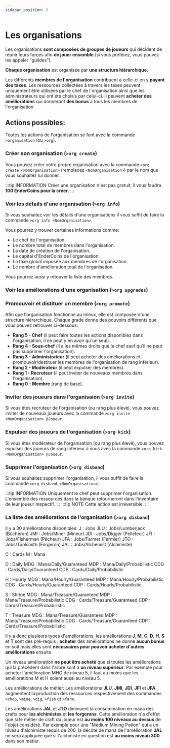 ```yaml
---
sidebar_position: 6
---
```


# Les organisations

Les organisations **sont composées de groupes de joueurs** qui décident de réunir leurs forces afin **de jouer ensemble** (si vous préférez, vous pouvez les appeler "guildes").

**Chaque organisation** est organisée par **une structure hiérarchique**.

Les différents **membres de l'organisation** contribuent à celle-ci en y **payant des taxes**. Les ressources collectées à travers les taxes peuvent uniquement être utilisées par le chef de l'organisation ainsi que les administrateurs qui ont été choisis par celui-ci. Il peuvent **acheter des améliorations** qui donneront **des bonus** à tous les membres de l'organisation.

## Actions possibles:
Toutes les actions de l'organisation se font avec la commande `>organisation` (ou `>org`).

### Créer son organisation (`>org create`)
Vous pouvez créer votre propre organisation avec la commande `>org create <NomOrganisation>` (remplacez `<NomOrganisation>`) par le nom que vous souhaitez lui donner.

:::tip INFORMATION
Créer une organisation n'est pas gratuit, il vous faudra **100 EnderCoins pour la créer**.
:::

### Voir les détails d'une organisation (`>org info`)
Si vous souhaitez voir les détails d'une organisations il vous suffit de faire la commande `>org info <NomOrganisation>`.

Vous pourrez y trouver certaines informations comme:

- Le chef de l'organisation.
- Le nombre total de membres dans l'organisation.
- La date de création de l'organisation.
- Le capital d'EnderCoins de l'organisation.
- La taxe global imposée aux membres de l'organisation.
- Le nombre d'amélioration total de l'organisation.

Vous pourrez aussi y retouver la liste des membres.

<!-- ![organization_command_info.png](static/img/organization_command_info.png) -->

### Voir les améliorations d'une organisation (`>org upgrades`)

### Promouvoir et distituer un membre (`>org promote`)
Afin que l'organisation fonctionne au mieux, elle est composée d'une structure hiérarchique. Chaque grade donne des pouvoirs différents que vous pouvez retrouver ci-dessous:

- **Rang 5 - Chef** (il peut faire toutes les actions disponibles dans l'organisation, il ne peut y en avoir qu'un seul).
- **Rang 4 - Sous-chef** (il a les mêmes droits que le chef sauf qu'il ne peut pas supprimer l'organisation).
- **Rang 3 - Administrateur** (il peut acheter des améliorations et promouvoir/destituer les membres de l'organisation de rang inférieur).
- **Rang 2 - Modérateur** (il peut expulser des membres).
- **Rang 1 - Recruteur** (il peut inviter de nouveaux membres dans l'organisation).
- **Rang 0 - Membre** (rang de base).

### Inviter des joueurs dans l'organisaion (`>org invite`)
Si vous êtes recruteur de l'organisation (ou rang plus élevé), vous pouvez inviter de nouveaux joueurs avec la commande `>org invite <NomOrganisation> @Joueur`.

### Expulser des joueurs de l'organisation (`>org kick`)
Si vous êtes modérateur de l'organisation (ou rang plus élevé), vous pouvez expulser des joueurs de rang inférieur à vous avec la commande `>org kick <NomOrganisation> @Joueur`.


### Supprimer l'organisation (`>org disband`)
Si vous souhaitez supprimer l'organisation, il vous suffit de faire la commande `>org disband <NomOrganisation>`.

:::tip INFORMATION
Uniquement le chef peut supprimer l'organisation. L'ensemble des ressources dans la banque retourneront dans l'inventaire de leur joueur respectif. 
:::
:::tip NOTE
Cette action est irréversible.
:::

### La liste des améliorations de l'organisation (`>org disband`)
Il y a 30 améliorations disponibles:
J : Jobs
JLU : Jobs/Lumberjack (Bûcheron)
JMI : Jobs/Miner (Mineur)
JDI : Jobs/Digger (Pelleteur)
JFI : Jobs/Fisherman (Pêcheur)
JFA : Jobs/Farmer (Fermier)
JTO : Jobs/Toolsmith (Forgeron)
JAL : Jobs/Alchemist (Alchimiste)

C : Cards
M : Mana

D : Daily
MDG : Mana/Daily/Guaranteed
MDP : Mana/Daily/Probabilistic
CDG : Cards/Daily/Guaranteed
CDP : Cards/Daily/Probabilistic

H : Hourly
MDG : Mana/Hourly/Guaranteed
MDP : Mana/Hourly/Probabilistic
CDG : Cards/Hourly/Guaranteed
CDP : Cards/Hourly/Probabilistic

S : Shrine
MDG : Mana/Treasure/Guaranteed
MDP : Mana/Treasure/Probabilistic
CDG : Cards/Treasure/Guaranteed
CDP : Cards/Treasure/Probabilistic

T : Treasure
MDG : Mana/Treasure/Guaranteed
MDP : Mana/Treasure/Probabilistic
CDG : Cards/Treasure/Guaranteed
CDP : Cards/Treasure/Probabilistic

Il y a donc plusieurs types d'améliorations, les améliorations **J**, **M**, **C**, **D**, **H**, **S** et **T** sont des pré-requis : **acheter** des améliorations ne donne **aucun bonus** en soit mais elles sont **nécessaires pour pouvoir acheter d'autres améliorations** ensuite.

Un niveau amélioration **ne peut être acheté** que si toutes les améliorations qui la précédent dans l'arbre sont à **un niveau supérieur**. Par exemple pour acheter l'amélioration MHG de niveau 5, il faut au moins que les améliorations M et H soient aussi au niveau 5.

Les améliorations de métier:
Les améliorations **JLU**, **JMI**, **JDI**, **JFI** et **JFA** augmentent la production des ressources respectivement des commandes `>chop`, `>mine`, `>dig`, `>fish` et `>farm`.

Les améliorations **JAL** et **JTO** diminuent la consommation en mana des crafts pour **les alchimistes** et **les forgerons**. Cette amélioration n'a d'effet que si le métier de craft du joueur est **au moins 100 niveaux au dessus** de l'objet considéré.
Par exemple pour une "Medium Mining Potion" qui a un niveau d'alchimiste requis de 200, la décôte de mana de l'amélioration **JAL** ne sera appliquée que si l'alchmiste en question est **au moins niveau 300** dans son métier.